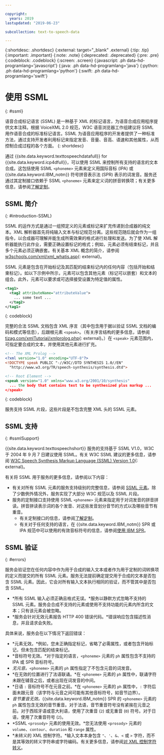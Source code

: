 ```yaml
---

copyright:
  years: 2019
lastupdated: "2019-06-23"

subcollection: text-to-speech-data

---
```


{:shortdesc: .shortdesc}
{:external: target="_blank" .external}
{:tip: .tip}
{:important: .important}
{:note: .note}
{:deprecated: .deprecated}
{:pre: .pre}
{:codeblock: .codeblock}
{:screen: .screen}
{:javascript: .ph data-hd-programlang='javascript'}
{:java: .ph data-hd-programlang='java'}
{:python: .ph data-hd-programlang='python'}
{:swift: .ph data-hd-programlang='swift'}

# 使用 SSML
{: #ssml}

语音合成标记语言 (SSML) 是一种基于 XML 的标记语言，为语音合成应用程序提供文本注释。根据 VoiceXML 2.0 规范，W3C 语音浏览器工作组建议将 SSML 用作语音合成的标准标记语言。SSML 为语音应用程序的开发者提供了一种标准方法，通过支持开发者利用标记来指定发音、音量、音高、语速和其他属性，从而控制合成过程的各个方面。
{: shortdesc}

通过 {{site.data.keyword.texttospeechdatafull}} for {{site.data.keyword.icp4dfull}}，可以使用 SSML 来控制所有支持的语言的文本合成。这包括使用 SSML `<phoneme>` 元素来定义用国际音标 (IPA) 或 {{site.data.keyword.IBM_notm}} 符号拼音表示法 (SPR) 表示的词发音。服务还通过其定制接口依赖于 SSML `<phoneme>` 元素来定义词的拼音转换项；有关更多信息，请参阅[了解定制](/docs/services/text-to-speech-data?topic=text-to-speech-data-customIntro)。

## SSML 简介
{: #introduction-SSML}

SSML 的运作方式是通过一组预定义的元素或标记来扩充传递到合成器的纯文本。XML 解析器首先将纯输入文本与标记规范分离。这些规范随后就会作为一组指令，以合成器可理解并能生成所需效果的格式进行处理和发送。为了使 XML 解析器能执行此作业，需要正确设置标记的格式；例如，元素必须有结束标记，并且多个元素必须正确嵌套。有关基本 XML 概念的简介，请参阅 [w3schools.com/xml/xml_whatis.asp](http://www.w3schools.com/xml/xml_whatis.asp){: external}。

SSML 元素是包含在开始标记及其匹配的结束标记内的任何内容（包括开始和结束标记）。如以下示例中所示，元素可以包含其他元素（标记可以嵌套）和文本的组合。此外，元素可以要求或可选择接受设置为特定值的属性。

```xml
<tag1>
  <tag2 attributeName="attributeValue">
    ... some text ...
  </tag2>
</tag1>
```
{: codeblock}

完整的合法 SSML 文档包含 XML 序言（其中包含用于据以验证 SSML 文档的编码和模式等信息），后跟根元素 `<speak>`。（有关序言结构的更多信息，请参阅 [tizag.com/xmlTutorial/xmlprolog.php](http://www.tizag.com/xmlTutorial/xmlprolog.php){: external}。）在 `<speak>` 元素范围内，可指定要合成的文本，并使用其他元素进行扩充。

```xml
<!-- The XML Prolog -->
<?xml version="1.0" encoding="UTF-8"?>
<!DOCTYPE speak PUBLIC "-//W3C//DTD SYNTHESIS 1.0//EN"
  "http://www.w3.org/TR/speech-synthesis/synthesis.dtd">

<!-- Root Element -->
<speak version="1.0" xmlns="www.w3.org/2001/10/synthesis"
  ... the body that contains text to be synthesized plus markup ...
</speak>
```
{: codeblock}

服务支持 SSML 片段，这些片段是不包含完整 XML 头的 SSML 元素。

## SSML 支持
{: #ssmlSupport}

{{site.data.keyword.texttospeechshort}} 服务的支持基于 SSML V1.0，W3C 于 2004 年 9 月 7 日建议使用 SSML。有关 W3C SSML 建议的更多信息，请参阅 [W3C Speech Synthesis Markup Language (SSML) Version 1.0](http://www.w3.org/TR/speech-synthesis/){: external}。

有关将 SSML 用于服务的更多信息，请参阅以下内容：

-   有关对所有 SSML 元素的服务支持级别的完整信息，请参阅 [SSML 元素](/docs/services/text-to-speech-data?topic=text-to-speech-data-elements)。除了少数例外情况外，服务实现了大部分 W3C 规范以及 SSML 片段。
-   服务的定制接口支持使用 SSML `<phoneme>` 元素来指定用于对词发音的拼音拼读。拼音拼读表示词的各个发音、对这些发音划分音节的方式以及哪些音节有重音。
    -   有关定制接口的信息，请参阅[了解定制](/docs/services/text-to-speech-data?topic=text-to-speech-data-customIntro)。
    -   有关对于任何支持的语言，在 {{site.data.keyword.IBM_notm}} SPR 或 IPA 规范中可以使用的有效音标符号的信息，请参阅[使用 IBM SPR](/docs/services/text-to-speech-data?topic=text-to-speech-data-sprs)。

## SSML 验证
{: #errors}

服务会验证您在任何内容中作为用于合成的输入文本或者作为用于定制的词转换项的定义而提交的所有 SSML 元素。服务无法提前确定提交用于合成的文本是否包含 SSML 元素。因此，它会对所有输入文本执行相同的验证，而不管其中是否包含 SSML。

-   *所有 SSML 输入必须正确且格式无误。*服务以静默方式忽略不支持的 SSML 元素。服务会合成不支持的元素或使用不支持功能的元素内所含的文本；只有该元素会被忽略。
-   *服务会针对无效元素报告 HTTP 400 错误代码。*错误响应包含描述性消息，并且请求会失败。

具体来说，服务会在以下情况下返回错误：

-   *元素无效。*例如，您未正确指定标记，省略了必需属性，或者包含开始标记，但未包含匹配的结束标记。
-   *音标符号无效。*对于指定的语言，`<phoneme>` 元素的 `ph` 属性包含不支持的 IPA 或 SPR 音标符号。
-   *无元音。*`<phoneme>` 元素的 `ph` 属性指定了不包含元音的词发音。
-   *在无效的位置进行了法语联诵。*在 `<phoneme>` 元素的 `ph` 属性中，联诵字符未跟在辅音之后，或者出现在词发音的中间。
-   *日语 `:` 音标符号不在元音之前。*在 `<phoneme>` 元素的 `ph` 属性中，`:` 字符后面未跟元音（该字符与元音之间可能有其他音标符号，如音节边界）。
-   *音节重音无效。*{{site.data.keyword.IBM_notm}} SPR 的 `<phoneme>` 元素的 `ph` 属性包含无效的音节重音。对于法语，音节重音符号没有紧挨在元音之前。对于西班牙语或意大利语，使用了次重音 (`2`) 或无重音 (`0`) 符号。对于日语，使用了次重音符号 (`2`)。
-   *SSML `<prosody>` 元素的使用无效。*您无法使用 `<prosody>` 元素的 `volume`、`contour`、`duration` 和 `range` 属性。
-   *未转义的 XML 控制字符。*输入文本本身包含 <code>&quot;</code>、<code>&apos;</code>、`&`、`<` 或 `>` 字符，而不是其等效的转义字符串或字符编码。有关更多信息，请参阅[对 XML 控制字符转义](/docs/services/text-to-speech-data?topic=text-to-speech-data-usingHTTP#escape)。
